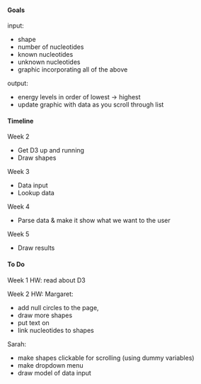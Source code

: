 #### Goals
input:
* shape
* number of nucleotides
* known nucleotides
* unknown nucleotides
* graphic incorporating all of the above

output:
* energy levels in order of lowest -> highest
* update graphic with data as you scroll through list

#### Timeline
Week 2
* Get D3 up and running 
* Draw shapes 

Week 3
* Data input
* Lookup data

Week 4
* Parse data & make it show what we want to the user

Week 5
* Draw results

#### To Do
Week 1 HW: read about D3

Week 2 HW: 
Margaret: 
* add null circles to the page, 
* draw more shapes
* put text on 
* link nucleotides to shapes

Sarah:
* make shapes clickable for scrolling (using dummy variables)
* make dropdown menu
* draw model of data input